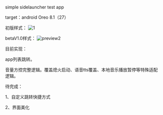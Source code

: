 simple sidelauncher test app

target：android Oreo 8.1（27）

初版样式：
![1](https://github.com/zhanshrd/sidelauncher/assets/8426366/fcfdeab7-6f7e-46de-a7cb-1b10a234af2a)

betaV1.0样式：
![preview2](https://github.com/zhanshrd/sidelauncher/assets/8426366/ce2674ee-a5c8-4fa9-a867-04faf73da97b)

目前实现：

app列表跳转。

音量方控完整逻辑。覆盖熄火启动、语音tts覆盖、本地音乐播放暂停等特殊适配逻辑。

待完成：

1、自定义跳转快捷方式

2、界面美化
